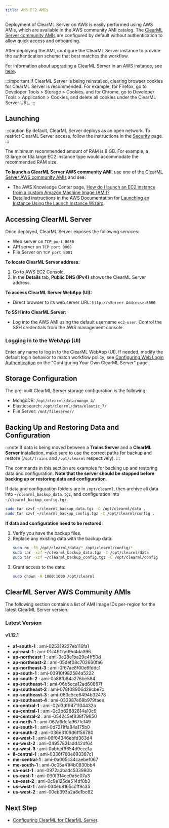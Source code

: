 ```yaml
---
title: AWS EC2 AMIs
---
```


Deployment of ClearML Server on AWS is easily performed using AWS AMIs, which are available in the AWS community AMI catalog.
The [ClearML Server community AMIs](#clearml-server-aws-community-amis) are configured by default without authentication
to allow quick access and onboarding.

After deploying the AMI, configure the ClearML Server instance to provide the authentication scheme that 
best matches the workflow.

For information about upgrading a ClearML Server in an AWS instance, see [here](upgrade_server_aws_ec2_ami.md).

:::important
If ClearML Server is being reinstalled, clearing browser cookies for ClearML Server is recommended. For example, 
for Firefox, go to Developer Tools > Storage > Cookies, and for Chrome, go to Developer Tools > Application > Cookies,
and delete all cookies under the ClearML Server URL.
:::

## Launching

:::caution
By default, ClearML Server deploys as an open network. To restrict ClearML Server access, follow the instructions 
in the [Security](clearml_server_security.md) page.
:::

The minimum recommended amount of RAM is 8 GB. For example, a t3.large or t3a.large EC2 instance type would accommodate the recommended RAM size.

**To launch a ClearML Server AWS community AMI**, use one of the [ClearML Server AWS community AMIs](#clearml-server-aws-community-amis) 
and see:

* The AWS Knowledge Center page, [How do I launch an EC2 instance from a custom Amazon Machine Image (AMI)?](https://aws.amazon.com/premiumsupport/knowledge-center/launch-instance-custom-ami/)
* Detailed instructions in the AWS Documentation for [Launching an Instance Using the Launch Instance Wizard](https://docs.aws.amazon.com/AWSEC2/latest/UserGuide/launching-instance.html).

## Accessing ClearML Server

Once deployed, ClearML Server exposes the following services:

* Web server on `TCP port 8080`
* API server on `TCP port 8008`
* File Server on `TCP port 8081`

**To locate ClearML Server address:**

1. Go to AWS EC2 Console.
1. In the **Details** tab, **Public DNS (IPv4)** shows the ClearML Server address.

**To access ClearML Server WebApp (UI):**

* Direct browser to its web server URL: `http://<Server Address>:8080`

**To SSH into ClearML Server:**

* Log into the AWS AMI using the default username `ec2-user`. Control the SSH credentials from the AWS management console.

### Logging in to the WebApp (UI)

Enter any name to log in to the ClearML WebApp (UI). If needed, modify the default login behavior to match workflow policy, 
see [Configuring Web Login Authentication](clearml_server_config.md#web-login-authentication) 
on the "Configuring Your Own ClearML Server" page.

## Storage Configuration

The pre-built ClearML Server storage configuration is the following:

* MongoDB: `/opt/clearml/data/mongo_4/`
* Elasticsearch: `/opt/clearml/data/elastic_7/`
* File Server: `/mnt/fileserver/`


## Backing Up and Restoring Data and Configuration

:::note
If data is being moved between a **Trains Server** and a **ClearML Server** installation, make sure to use the correct paths 
for backup and restore (`/opt/trains` and `/opt/clearml` respectively).
:::

The commands in this section are examples for backing up and restoring data and configuration. **Note that the 
server should be stopped before backing up or restoring data and configuration**.

If data and configuration folders are in `/opt/clearml`, then archive all data into `~/clearml_backup_data.tgz`, and 
configuration into `~/clearml_backup_config.tgz`:

```bash
sudo tar czvf ~/clearml_backup_data.tgz -C /opt/clearml/data .
sudo tar czvf ~/clearml_backup_config.tgz -C /opt/clearml/config .
```

**If data and configuration need to be restored**:

1. Verify you have the backup files.
1. Replace any existing data with the backup data:
   ```bash
   sudo rm -fR /opt/clearml/data/* /opt/clearml/config/*
   sudo tar -xzf ~/clearml_backup_data.tgz -C /opt/clearml/data
   sudo tar -xzf ~/clearml_backup_config.tgz -C /opt/clearml/config
   ```
1. Grant access to the data:
   ```bash
   sudo chown -R 1000:1000 /opt/clearml
   ```
        

## ClearML Server AWS Community AMIs

The following section contains a list of AMI Image IDs per-region for the latest ClearML Server version.



### Latest Version

#### v1.12.1

* **af-south-1** : ami-025319227eb116fa1
* **ap-east-1** : ami-01c49f2a09d4da396
* **ap-northeast**-1 : ami-0e28e1ba29e4ff50d
* **ap-northeast-2** : ami-05def08c702660fa6
* **ap-northeast-3** : ami-0f67ae8f00e6fddc1
* **ap-south-1** : ami-03910f982584a5222
* **ap-south-2** : ami-0a88fb84a276be584
* **ap-southeast-1** : ami-06b5eca12ad60867f
* **ap-southeast-2** : ami-078f08906d29cbe7c
* **ap-southeast-3** : ami-083c5ce6494b32478
* **ap-southeast-4** : ami-033987e68b979faee
* **ca-central-1** : ami-02d3df9471104432a
* **eu-central-1** : ami-0c2b62882814a10c9
* **eu-central-2** : ami-0542c5ef838f79850
* **eu-north-1** : ami-067a6dcfa967fc149
* **eu-south-1** : ami-0d7211ffa84a175b0
* **eu-south-2** : ami-036e3109d6ff56780
* **eu-west-1** : ami-06f04346ebfd383d4
* **eu-west-2** : ami-04957831add42df64
* **eu-west-3** : ami-0abbef9654d9ccc1a
* **il-central-1** : ami-0336f760e693387c1
* **me-central-1** : ami-0a005c34caebef067
* **me-south-1** : ami-0c05a41f4b0830bb4
* **sa-east-1** : ami-0972adbadc533980b
* **us-east-1** : ami-090f314ce0a5e07a3
* **us-east-2** : ami-0c9e125de514df0b3
* **us-west-1** : ami-034eb8165ccff9c35
* **us-west-2** : ami-00eb393a2a8e1bc82

## Next Step

* [Configuring ClearML for ClearML Server](clearml_config_for_clearml_server.md).
